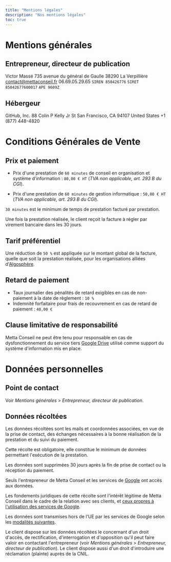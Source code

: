 ```yaml
---
title: "Mentions légales"
description: "Nos mentions légales"
toc: true
---
```


# Mentions générales
## Entrepreneur, directeur de publication
Victor Massé
735 avenue du général de Gaulle
38290 La Verpillière
contact@mettaconseil.fr
06.69.05.29.65
`SIREN 850426776`
`SIRET 85042677600017`
`APE 9609Z`

## Hébergeur
GitHub, Inc.
88 Colin P Kelly Jr St
San Francisco, CA 94107
United States
+1 (877) 448-4820

# Conditions Générales de Vente
## Prix et paiement
- Prix d'une prestation de `60 minutes` de conseil en organisation et système d'information : `80,00 € HT` (*TVA non applicable, art. 293 B du CGI*).

- Prix d'une prestation de `60 minutes` de gestion informatique : `50,00 € HT` (*TVA non applicable, art. 293 B du CGI*).

`30 minutes` est le minimum de temps de prestation facturé par prestation.

Une fois la prestation réalisée, le client reçoit la facture à régler par virement bancaire dans les 30 jours.

## Tarif préférentiel
Une réduction de `50 %` est appliquée sur le montant global de la facture, quelle que soit la prestation réalisée, pour les organisations alliées d'[Algosphère](https://algosphere.org/fr/).

## Retard de paiement
- Taux journalier des pénalités de retard exigibles en cas de non-paiement à la date de règlement : `10 %`
- Indemnité forfaitaire pour frais de recouvrement en cas de retard de paiement : `40,00 €`

## Clause limitative de responsabilité
Metta Conseil ne peut être tenu pour responsable en cas de dysfonctionnement du service tiers [Google Drive](https://www.google.fr/drive/apps.html) utilisé comme support du système d'information mis en place.

# Données personnelles
## Point de contact
Voir *Mentions générales* > *Entrepreneur, directeur de publication*.

## Données récoltées
Les données récoltées sont les mails et coordonnées associées, en vue de la prise de contact, des échanges nécessaires à la bonne réalisation de la prestation et du suivi du paiement.

Cette récolte est obligatoire, elle constitue le minimum de données permettant l'exécution de la prestation.

Les données sont supprimées 30 jours après la fin de prise de contact ou la réception du paiement.

Seuls l'entrepreneur de Metta Conseil et les services de [Google](https://about.google/) ont accès aux données.

Les fondements juridiques de cette récolte sont l'intérêt légitime de Metta Conseil dans le cadre de la relation avec ses clients, et [ceux propres à l'utilisation des services de Google](https://policies.google.com/privacy).

Les données sont transmises hors de l'UE par les services de Google selon les [modalités suivantes](https://policies.google.com/privacy/frameworks).

Le client dispose sur les données récoltées le concernant d'un droit d'accès, de rectification, d'interrogation et d'opposition qu'il peut faire valoir en contactant l'entrepreneur (voir *Mentions générales* > *Entrepreneur, directeur de publication*). Le client dispose aussi d'un droit d'introduire une réclamation (plainte) auprès de la CNIL.
